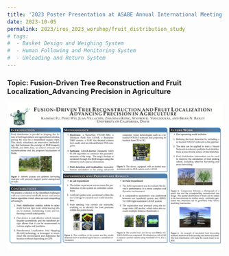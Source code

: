```yaml
---
title: '2023 Poster Presentation at ASABE Annual International Meeting'
date: 2023-10-05
permalink: 2023/iros_2023_worshop/fruit_distribution_study
# tags:
#  - Basket Design and Weighing System
#  - Human Following and Monitoring System
#  - Unloading and Return System
---
```


### Topic: Fusion-Driven Tree Reconstruction and Fruit Localization_Advancing Precision in Agriculture

<img src="../images/Post_Images/2023/IROS_2023/Fruit_Distribution_Study.png"
     alt="2022_ASABE_Banner.png"
     style="float: left; margin-bottom: 25px;" />




